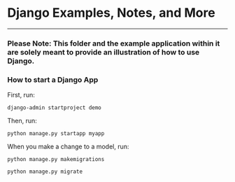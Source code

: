 # Django Examples, Notes, and More

<hr>

### Please Note: This folder and the example application within it are solely meant to provide an illustration of how to use Django.

### How to start a Django App

First, run:

`django-admin startproject demo`

Then, run:

`python manage.py startapp myapp`

When you make a change to a model, run:

`python manage.py makemigrations`

`python manage.py migrate`